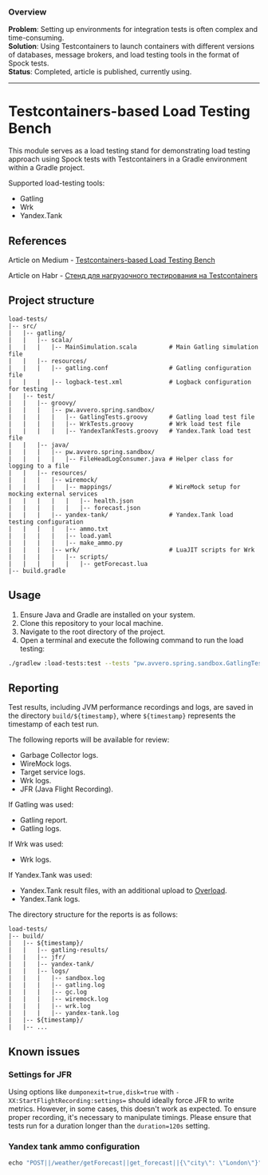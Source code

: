 ### Overview
**Problem**: Setting up environments for integration tests is often complex and time-consuming.\
**Solution**: Using Testcontainers to launch containers with different versions of databases, message brokers, and load testing tools in the format of Spock tests.\
**Status**: Completed, article is published, currently using.

----

# Testcontainers-based Load Testing Bench

This module serves as a load testing stand for demonstrating load testing approach using Spock tests with Testcontainers 
in a Gradle environment within a Gradle project.

Supported load-testing tools:
- Gatling
- Wrk
- Yandex.Tank

## References
Article on Medium - [Testcontainers-based Load Testing Bench](https://medium.com/@avvero.abernathy/testcontainers-based-load-testing-bench-112a275f549d)

Article on Habr - [Стенд для нагрузочного тестирования на Testcontainers](https://habr.com/ru/articles/819589/)

## Project structure 

```properties
load-tests/
|-- src/
|   |-- gatling/
|   |   |-- scala/
|   |   |   |-- MainSimulation.scala         # Main Gatling simulation file
|   |   |-- resources/
|   |   |   |-- gatling.conf                 # Gatling configuration file
|   |   |   |-- logback-test.xml             # Logback configuration for testing
|   |-- test/
|   |   |-- groovy/
|   |   |   |-- pw.avvero.spring.sandbox/
|   |   |   |   |-- GatlingTests.groovy      # Gatling load test file
|   |   |   |   |-- WrkTests.groovy          # Wrk load test file
|   |   |   |   |-- YandexTankTests.groovy   # Yandex.Tank load test file
|   |   |-- java/
|   |   |   |-- pw.avvero.spring.sandbox/
|   |   |   |   |-- FileHeadLogConsumer.java # Helper class for logging to a file
|   |   |-- resources/
|   |   |   |-- wiremock/
|   |   |   |   |-- mappings/                # WireMock setup for mocking external services
|   |   |   |   |   |-- health.json          
|   |   |   |   |   |-- forecast.json
|   |   |   |-- yandex-tank/                 # Yandex.Tank load testing configuration
|   |   |   |   |-- ammo.txt
|   |   |   |   |-- load.yaml
|   |   |   |   |-- make_ammo.py
|   |   |   |-- wrk/                         # LuaJIT scripts for Wrk
|   |   |   |   |-- scripts/                 
|   |   |   |   |   |-- getForecast.lua
|-- build.gradle
```

## Usage
1. Ensure Java and Gradle are installed on your system.
2. Clone this repository to your local machine.
3. Navigate to the root directory of the project.
4. Open a terminal and execute the following command to run the load testing:

```bash
./gradlew :load-tests:test --tests "pw.avvero.spring.sandbox.GatlingTests"
```

## Reporting

Test results, including JVM performance recordings and logs, are saved in the directory `build/${timestamp}`, where 
`${timestamp}` represents the timestamp of each test run.

The following reports will be available for review:
- Garbage Collector logs.
- WireMock logs.
- Target service logs.
- Wrk logs.
- JFR (Java Flight Recording).

If Gatling was used:
- Gatling report.
- Gatling logs.

If Wrk was used:
- Wrk logs.

If Yandex.Tank was used:
- Yandex.Tank result files, with an additional upload to [Overload](https://overload.yandex.net/).
- Yandex.Tank logs.

The directory structure for the reports is as follows:
```
load-tests/
|-- build/
|   |-- ${timestamp}/
|   |   |-- gatling-results/
|   |   |-- jfr/
|   |   |-- yandex-tank/
|   |   |-- logs/
|   |   |   |-- sandbox.log
|   |   |   |-- gatling.log
|   |   |   |-- gc.log
|   |   |   |-- wiremock.log
|   |   |   |-- wrk.log
|   |   |   |-- yandex-tank.log
|   |-- ${timestamp}/
|   |-- ...
```

## Known issues

### Settings for JFR
Using options like `dumponexit=true,disk=true` with `-XX:StartFlightRecording:settings=` should ideally force JFR 
to write metrics. However, in some cases, this doesn't work as expected. To ensure proper recording, it's necessary 
to manipulate timings. Please ensure that tests run for a duration longer than the `duration=120s` setting.

### Yandex tank ammo configuration
```python
echo "POST||/weather/getForecast||get_forecast||{\"city\": \"London\"}" | python3 load-tests/src/test/resources/yandex-tank/make_ammo.py
```
